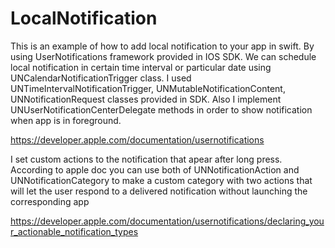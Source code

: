 # LocalNotification


This is an example of how to add local notification to your app in swift. By using UserNotifications framework provided in IOS SDK.
We can schedule local notification in certain time interval or particular date using UNCalendarNotificationTrigger class.
I used UNTimeIntervalNotificationTrigger, UNMutableNotificationContent, UNNotificationRequest classes provided in SDK.
Also I implement UNUserNotificationCenterDelegate methods in order to show notification when app is in foreground.

https://developer.apple.com/documentation/usernotifications


I set custom actions to the notification that apear after long press. According to apple doc you can use both of UNNotificationAction and 
UNNotificationCategory to make a custom category with two actions
that will let the user respond to a delivered notification without launching the corresponding app

https://developer.apple.com/documentation/usernotifications/declaring_your_actionable_notification_types
